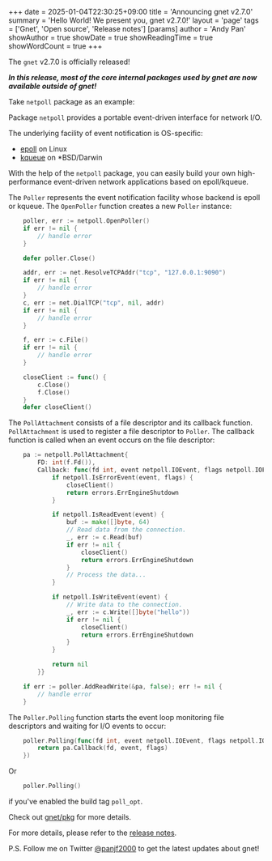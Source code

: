+++
date = 2025-01-04T22:30:25+09:00
title = 'Announcing gnet v2.7.0'
summary = 'Hello World! We present you, gnet v2.7.0!'
layout = 'page'
tags = ['Gnet', 'Open source', 'Release notes']
[params]
  author = 'Andy Pan'
showAuthor = true
showDate = true
showReadingTime = true
showWordCount = true
+++

The `gnet` v2.7.0 is officially released!

***In this release, most of the core internal packages used by gnet are now available outside of gnet!***

Take `netpoll` package as an example:

Package `netpoll` provides a portable event-driven interface for network I/O.

The underlying facility of event notification is OS-specific:
  - [epoll](https://man7.org/linux/man-pages/man7/epoll.7.html) on Linux
  - [kqueue](https://man.freebsd.org/cgi/man.cgi?kqueue) on *BSD/Darwin

With the help of the `netpoll` package, you can easily build your own high-performance
event-driven network applications based on epoll/kqueue.

The `Poller` represents the event notification facility whose backend is epoll or kqueue.
The `OpenPoller` function creates a new `Poller` instance:

```go
	poller, err := netpoll.OpenPoller()
	if err != nil {
		// handle error
	}

	defer poller.Close()

	addr, err := net.ResolveTCPAddr("tcp", "127.0.0.1:9090")
	if err != nil {
		// handle error
	}
	c, err := net.DialTCP("tcp", nil, addr)
	if err != nil {
		// handle error
	}

	f, err := c.File()
	if err != nil {
		// handle error
	}

	closeClient := func() {
		c.Close()
		f.Close()
	}
	defer closeClient()
```

The `PollAttachment` consists of a file descriptor and its callback function.
`PollAttachment` is used to register a file descriptor to `Poller`.
The callback function is called when an event occurs on the file descriptor:

```go
	pa := netpoll.PollAttachment{
		FD: int(f.Fd()),
		Callback: func(fd int, event netpoll.IOEvent, flags netpoll.IOFlags) error {
			if netpoll.IsErrorEvent(event, flags) {
				closeClient()
				return errors.ErrEngineShutdown
			}

			if netpoll.IsReadEvent(event) {
				buf := make([]byte, 64)
				// Read data from the connection.
				_, err := c.Read(buf)
				if err != nil {
					closeClient()
					return errors.ErrEngineShutdown
				}
				// Process the data...
			}

			if netpoll.IsWriteEvent(event) {
				// Write data to the connection.
				_, err := c.Write([]byte("hello"))
				if err != nil {
					closeClient()
					return errors.ErrEngineShutdown
				}
			}

			return nil
		}}

	if err := poller.AddReadWrite(&pa, false); err != nil {
		// handle error
	}
```

The `Poller.Polling` function starts the event loop monitoring file descriptors and
waiting for I/O events to occur:

```go
	poller.Polling(func(fd int, event netpoll.IOEvent, flags netpoll.IOFlags) error {
		return pa.Callback(fd, event, flags)
	})
```

Or

```go
	poller.Polling()
```

if you've enabled the build tag `poll_opt`.

Check out [gnet/pkg](https://pkg.go.dev/github.com/panjf2000/gnet/v2@v2.7.0/pkg) for more details.

For more details, please refer to the [release notes](https://github.com/panjf2000/gnet/releases/tag/v2.7.0).

P.S. Follow me on Twitter [@panjf2000](https://twitter.com/panjf2000) to get the latest updates about gnet!